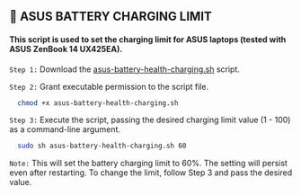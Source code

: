 ## 🔋 ASUS BATTERY CHARGING LIMIT

#### This script is used to set the charging limit for ASUS laptops (tested with ASUS ZenBook 14 UX425EA).

`Step 1:` Download the [asus-battery-health-charging.sh](https://github.com/alik-agarwala/ASUS-battery-charging-limit/blob/main/asus-battery-health-charging.sh) script.

`Step 2:` Grant executable permission to the script file.
```bash
  chmod +x asus-battery-health-charging.sh
```

`Step 3:` Execute the script, passing the desired charging limit value (1 - 100) as a command-line argument.
```bash
  sudo sh asus-battery-health-charging.sh 60
```
`Note:` This will set the battery charging limit to 60%. The setting will persist even after restarting. To change the limit, follow Step 3 and pass the desired value.
